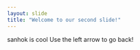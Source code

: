 ```yaml
---
layout: slide
title: "Welcome to our second slide!"
---
```

sanhok is cool 
Use the left arrow to go back!
